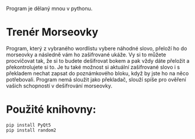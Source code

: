 Program je dělaný mnou v pythonu.

# Trenér Morseovky

Program, který z vybraného wordlistu vybere náhodné slovo, přeloží ho do morseovky a následně vám ho zašifrované ukáže. Vy si to můžete procvičovat tak, že si to budete dešifrovat bokem a pak vždy dáte přeložit a překontrolujete si to. Je tu také možnost si aktuální zašifrované slovo i s překladem nechat zapsat do poznámkového bloku, když by jste ho na něco potřebovali. Program nemá sloužit jako překladač, slouží spíše pro ověření vašich schopností v dešifrování morseovky.

# Použité knihovny:
```
pip install PyQt5
pip install random2
```
